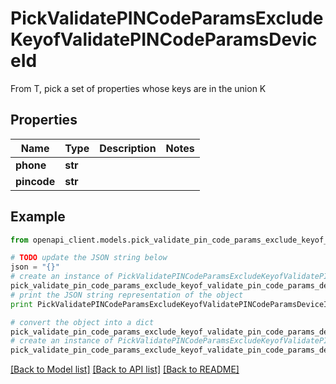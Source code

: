 # PickValidatePINCodeParamsExcludeKeyofValidatePINCodeParamsDeviceId

From T, pick a set of properties whose keys are in the union K

## Properties
Name | Type | Description | Notes
------------ | ------------- | ------------- | -------------
**phone** | **str** |  | 
**pincode** | **str** |  | 

## Example

```python
from openapi_client.models.pick_validate_pin_code_params_exclude_keyof_validate_pin_code_params_device_id import PickValidatePINCodeParamsExcludeKeyofValidatePINCodeParamsDeviceId

# TODO update the JSON string below
json = "{}"
# create an instance of PickValidatePINCodeParamsExcludeKeyofValidatePINCodeParamsDeviceId from a JSON string
pick_validate_pin_code_params_exclude_keyof_validate_pin_code_params_device_id_instance = PickValidatePINCodeParamsExcludeKeyofValidatePINCodeParamsDeviceId.from_json(json)
# print the JSON string representation of the object
print PickValidatePINCodeParamsExcludeKeyofValidatePINCodeParamsDeviceId.to_json()

# convert the object into a dict
pick_validate_pin_code_params_exclude_keyof_validate_pin_code_params_device_id_dict = pick_validate_pin_code_params_exclude_keyof_validate_pin_code_params_device_id_instance.to_dict()
# create an instance of PickValidatePINCodeParamsExcludeKeyofValidatePINCodeParamsDeviceId from a dict
pick_validate_pin_code_params_exclude_keyof_validate_pin_code_params_device_id_form_dict = pick_validate_pin_code_params_exclude_keyof_validate_pin_code_params_device_id.from_dict(pick_validate_pin_code_params_exclude_keyof_validate_pin_code_params_device_id_dict)
```
[[Back to Model list]](../README.md#documentation-for-models) [[Back to API list]](../README.md#documentation-for-api-endpoints) [[Back to README]](../README.md)


